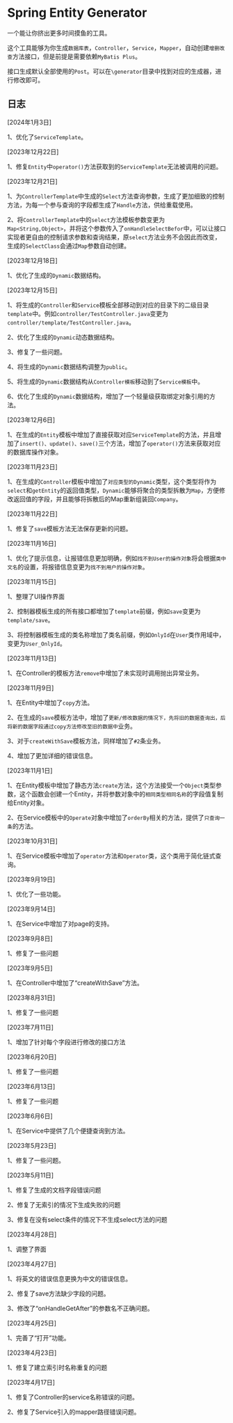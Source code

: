 # Spring Entity Generator

一个能让你挤出更多时间摸鱼的工具。

这个工具能够为你生成``数据库表``，``Controller``，``Service``，``Mapper``，自动创建``增删改查``方法接口，但是前提是需要依赖``MyBatis Plus``。

接口生成默认全部使用的``Post``。可以在``\generator``目录中找到对应的生成器，进行修改即可。

## 日志

[2024年1月3日]

1、优化了``ServiceTemplate``。

[2023年12月22日]

1、修复``Entity``中``operator()``方法获取到的``ServiceTemplate``无法被调用的问题。

[2023年12月21日]

1、为``ControllerTemplate``中生成的``Select``方法查询参数，生成了更加细致的控制方法，为每一个参与查询的字段都生成了``Handle``方法，供给重载使用。

2、将``ControllerTemplate``中的``select``方法模板参数变更为``Map<String,Object>``，并将这个参数传入了``onHandleSelectBefor``中，可以让接口实现者更自由的控制请求参数和查询结果，原``select``方法业务不会因此而改变，生成的``SelectClass``会通过``Map``参数自动创建。

[2023年12月18日]

1、优化了生成的``Dynamic``数据结构。

[2023年12月15日]

1、将生成的``Controller``和``Service``模板全部移动到对应的目录下的二级目录``template``中。例如``controller/TestController.java``变更为``controller/template/TestController.java``。

2、优化了生成的``Dynamic``动态数据结构。

3、修复了一些问题。

4、将生成的``Dynamic``数据结构调整为``public``。

5、将生成的``Dynamic``数据结构从``Controller模板``移动到了``Service模板``中。

6、优化了生成的``Dynamic``数据结构，增加了一个轻量级获取绑定对象引用的方法。

[2023年12月6日]

1、在生成的``Entity``模板中增加了直接获取对应``ServiceTemplate``的方法，并且增加了``insert()、update()、save()``三个方法，增加了``operator()``方法来获取对应的数据库操作对象。

[2023年11月23日]

1、在生成的``Controller``模板中增加了``对应类型的Dynamic``类型，这个类型将作为``select``和``getEntity``的返回值类型，``Dynamic``能够将聚合的类型拆散为``Map``，方便修改返回值的字段，并且能够将拆散后的Map重新组装回``Company``。

[2023年11月22日]

1、修复了``save``模板方法无法保存更新的问题。

[2023年11月16日]

1、优化了提示信息，让报错信息更加明确，例如``找不到User的操作对象``将会根据``类中文名``的设置，将报错信息变更为``找不到用户的操作对象``。

[2023年11月15日]

1、整理了UI操作界面

2、控制器模板生成的所有接口都增加了``template``前缀，例如``save``变更为``template/save``。

3、将控制器模板生成的类名称增加了类名前缀，例如``OnlyId``在``User``类作用域中，变更为``User_OnlyId``。

[2023年11月13日]

1、在Controller的模板方法``remove``中增加了未实现时调用抛出异常业务。

[2023年11月9日]

1、在Entity中增加了``copy``方法。

2、在生成的``save``模板方法中，增加了``更新/修改数据的情况下，先将旧的数据查询出，后将新的数据字段通过copy方法修改至旧的数据中``业务。

3、对于``createWithSave``模板方法，同样增加了``#2``条业务。

4、增加了更加详细的错误信息。

[2023年11月1日]

1、在Entity模板中增加了静态方法``create``方法，这个方法接受一个``Object``类型参数，这个函数会创建一个Entity，并将参数对象中的``相同类型相同名称``的字段值复制给Entity对象。

2、在Service模板中的``Operate``对象中增加了``orderBy``相关的方法，提供了``只查询一条``的方法。

[2023年10月31日]

1、在Service模板中增加了``operator``方法和``Operator``类，这个类用于简化链式查询。

[2023年9月19日]

1、优化了一些功能。

[2023年9月14日]

1、在Service中增加了对page的支持。

[2023年9月8日]

1、修复了一些问题

[2023年9月5日]

1、在Controller中增加了“createWithSave”方法。

[2023年8月31日]

1、修复了一些问题

[2023年7月11日]

1、增加了针对每个字段进行修改的接口方法

[2023年6月20日]

1、修复了一些问题

[2023年6月13日]

1、修复了一些问题

[2023年6月6日]

1、在Service中提供了几个便捷查询到方法。

[2023年5月23日]

1、修复了一些问题。

[2023年5月11日]

1、修复了生成的文档字段错误问题

2、修复了无索引的情况下生成失败的问题

3、修复在没有select条件的情况下不生成select方法的问题

[2023年4月28日]

1、调整了界面

[2023年4月27日]

1、将英文的错误信息更换为中文的错误信息。

2、修复了save方法缺少字段的问题。

3、修改了“onHandleGetAfter”的参数名不正确问题。

[2023年4月25日]

1、完善了“打开”功能。

[2023年4月23日]

1、修复了建立索引时名称重复的问题

[2023年4月17日]

1、修复了Controller的service名称错误的问题。

2、修复了Service引入的mapper路径错误问题。